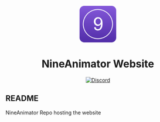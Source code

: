 <div>
	<p align="center">
		<img src="./docs/.vuepress/public/images/logo.png" height="100px">
	</p>
	<h1 align="center">NineAnimator Website</h1>
	<p align="center">
		<a href="https://discord.gg/dzTVzeW">
			<img src="https://img.shields.io/discord/545740643247456267.svg?label=Discord&labelColor=7289da&color=2c2f33&style=flat" alt="Discord">
		</a>
	</p>
</div>

## README

NineAnimator Repo hosting the website
